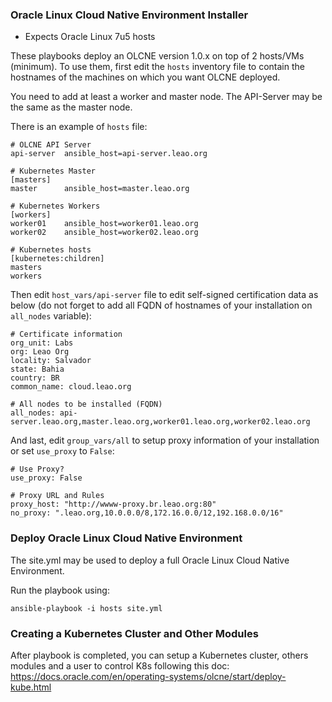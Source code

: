 ### Oracle Linux Cloud Native Environment Installer

- Expects Oracle Linux 7u5 hosts

These playbooks deploy an OLCNE version 1.0.x on top of 2 hosts/VMs (minimum).
To use them, first edit the `hosts` inventory file to contain the hostnames of the machines on which you want OLCNE deployed.

You need to add at least a worker and master node. The API-Server may be the same as the master node.

There is an example of `hosts` file:

    # OLCNE API Server
    api-server  ansible_host=api-server.leao.org

    # Kubernetes Master
    [masters]
    master      ansible_host=master.leao.org

    # Kubernetes Workers
    [workers]
    worker01    ansible_host=worker01.leao.org
    worker02    ansible_host=worker02.leao.org

    # Kubernetes hosts
    [kubernetes:children]
    masters
    workers

Then edit `host_vars/api-server` file to edit self-signed certification data as below (do not forget to add all FQDN of hostnames of your installation on `all_nodes` variable):

    # Certificate information
    org_unit: Labs
    org: Leao Org
    locality: Salvador
    state: Bahia
    country: BR
    common_name: cloud.leao.org

    # All nodes to be installed (FQDN)
    all_nodes: api-server.leao.org,master.leao.org,worker01.leao.org,worker02.leao.org

And last, edit `group_vars/all` to setup proxy information of your installation or set `use_proxy` to `False`:

    # Use Proxy?
    use_proxy: False

    # Proxy URL and Rules
    proxy_host: "http://wwww-proxy.br.leao.org:80"
    no_proxy: ".leao.org,10.0.0.0/8,172.16.0.0/12,192.168.0.0/16"

 ### Deploy Oracle Linux Cloud Native Environment

 The site.yml may be used to deploy a full Oracle Linux Cloud Native Environment.

 Run the playbook using:

    ansible-playbook -i hosts site.yml

 ### Creating a Kubernetes Cluster and Other Modules

 After playbook is completed, you can setup a Kubernetes cluster, others modules and a user to control K8s following this doc: https://docs.oracle.com/en/operating-systems/olcne/start/deploy-kube.html
